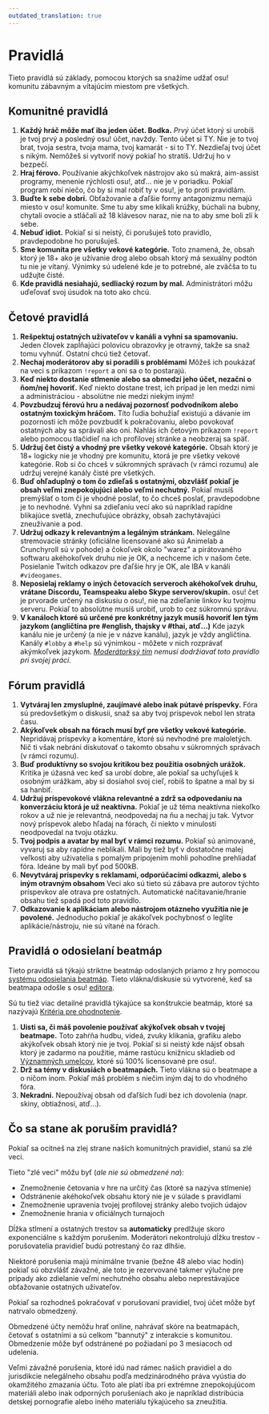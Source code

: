 ```yaml
---
outdated_translation: true
---
```


# Pravidlá

Tieto pravidlá sú základy, pomocou ktorých sa snažíme udžať osu! komunitu zábavným a vítajúcím miestom pre všetkých.

## Komunitné pravidlá

1. **Každý hráč môže mať iba jeden účet. Bodka.** *Prvý* účet ktorý si urobíš je tvoj prvý a posledný osu! účet, navždy. Tento účet si TY. Nie je to tvoj brat, tvoja sestra, tvoja mama, tvoj kamarát - si to TY. Nezdieľaj tvoj účet s nikým. Nemôžeš si vytvoriť nový pokiaľ ho stratíš. Udržuj ho v bezpečí.
2. **Hraj férovo.** Používanie akýchkoľvek nástrojov ako sú makrá, aim-assist programy, menenie rýchlosti osu!, atď... nie je v poriadku. Pokiaľ program robí niečo, čo by si mal robiť ty v osu!, je to proti pravidlám.
3. **Buďte k sebe dobrí.** Obťažovanie a ďaľšie formy antagonizmu nemajú miesto v osu! komunite. Sme tu aby sme klikali krúžky, búchali na bubny, chytali ovocie a stláčali až 18 klávesov naraz, nie na to aby sme boli zlí k sebe.
4. **Nebuď idiot.** Pokiaľ si si neistý, či porušuješ toto pravidlo, pravdepodobne ho porušuješ.
5. **Sme komunita pre všetky vekové kategórie.** Toto znamená, že, obsah ktorý je 18+ ako je užívanie drog alebo obsah ktorý má sexuálny podtón tu nie je vítaný. Výnimky sú udelené kde je to potrebné, ale zväčša to tu udžujte čisté.
6. **Kde pravidlá nesiahajú, sedliacký rozum by mal.** Administrátori môžu uďeľovať svoj úsudok na toto ako chcú.

## Četové pravidlá

1. **Rešpektuj ostatných uživateľov v kanáli a vyhni sa spamovaniu.** Jeden človek zapĺňajúci polovicu obrazovky je otravný, takže sa snaž tomu vyhnúť. Ostatní chcú tiež četovať.
2. **Nechaj moderátorov aby si poradili s problémami** Môžeš ich poukázať na veci s príkazom `!report` a oni sa o to postarajú.
3. **Keď niekto dostanie stlmenie alebo sa obmedzí jeho účet, nezačni o ňom/nej hovoriť.** Keď niekto dostane trest, ich prípad je len medzi nimi a administráciou - absolútne nie medzi niekým iným!
4. **Povzbudzuj férovú hru a nedávaj pozornosť podvodníkom alebo ostatným toxickým hráčom.** Títo ľudia bohužiaľ existujú a dávanie im pozornosti ich môže povzbudiť k pokračovaniu, alebo povokovať ostatných aby sa správali ako oni. Nahlás ich četovým príkazom `!report` alebo pomocou tlačidieľ na ich profilovej stránke a neobzeraj sa späť.
5. **Udržuj čet čistý a vhodný pre všetky vekové kategórie.** Obsah ktorý je 18+ logicky nie je vhodný pre komunitu, ktorá je pre všetky vekové kategórie. Rob si čo chceš v súkromných správach (v rámci rozumu) ale udržuj verejné kanály čisté pre všetkých.
6. **Buď ohľaduplný o tom čo zdieľaš s ostatnými, obzvlášť pokiaľ je obsah veľmi znepokojujúci alebo veľmi nechutný.** Pokiaľ musíš premýšlať o tom či je vhodné poslať, to čo chceš poslať, pravdepodobne je to nevhodné. Vyhni sa zdieľaniu vecí ako sú napríklad rapídne blikajúce svetlá, znechuťujúce obrázky, obsah zachytávajúci zneužívanie a pod.
7. **Udržuj odkazy k relevantným a legálným stránkam.** Nelegálne stremovacie stránky (oficiálne licensované ako sú Animelab a Crunchyroll sú v pohode) a čokoľvek okolo "warez" a pirátovaného softwaru akéhokoľvek druhu nie je OK, a nechceme ich v našom čete. Posielanie Twitch odkazov pre ďaľšie hry je OK, ale IBA v kanáli `#videogames`.
8. **Neposielaj reklamy o iných četovacích serveroch akéhokoľvek druhu, vrátane Discordu, Teamspeaku alebo Skype serverov/skupín.** osu! čet je prvorade určený na diskusiu o osu!, nie na zdieľanie linkov ku tvojmu serveru. Pokiaľ to absolútne musíš urobiť, urob to cez súkromnú správu.
9. **V kanáloch ktoré sú určené pre konkrétny jazyk musíš hovoriť len tým jazykom (angličtina pre #english, thajsky v #thai, atď...)** Kde jazyk kanálu nie je určený (a nie je v názve kanálu), jazyk je vždy angličtina. Kanály `#lobby` a `#help` sú výnimkou - môžete v nich rozprávať akýmkoľvek jazykom. *[Moderátorksý tím](/wiki/People/Global_Moderation_Team) nemusí dodržiavať toto pravidlo pri svojej práci.*

## Fórum pravidlá

1. **Vytváraj len zmysluplné, zaujímavé alebo inak pútavé príspevky.** Fóra sú predovšetkým o diskusii, snaž sa aby tvoj príspevok nebol len strata času.
2. **Akýkoľvek obsah na fórach musí byť pre všetky vekové kategórie.** Nepridávaj príspevky a komentáre, ktoré sú nevhodné pre maloletých. Nič ti však nebráni diskutovať o takomto obsahu v súkromných správach (v rámci rozumu).
3. **Buď produktívny so svojou kritikou bez použitia osobných urážok.** Kritika je úžasná vec keď sa urobí dobre, ale pokiaľ sa uchyľuješ k osobným urážkam, aby si dosiahol svoj cieľ, robíš to špatne a mal by si sa hanbiť.
4. **Udržuj príspevokové vlákna relevantné a zdrž sa odpovedaniu na konverzáciu ktorá je už neaktívna.** Pokiaľ je už téma neaktívna niekoľko rokov a už nie je relevantná, neodpovedaj na ňu a nechaj ju tak. Vytvor nový príspevok alebo hľadaj na fórach, či niekto v minulosti neodpovedal na tvoju otázku.
5. **Tvoj podpis a avatar by mal byť v rámci rozumu.** Pokiaľ sú animované, vyvaruj sa aby rapídne neblikali. Mali by tiež byť v dostatočne malej veľkosti aby uživatelia s pomalým pripojením mohli pohodlne prehliadať fóra. Ideáne by mali byť pod 500kB.
6. **Nevytváraj  príspevky s reklamami, odporúčacími odkazmi, alebo s iným otravným obsahom** Veci ako sú tieto sú zábava pre autorov týchto príspevkov ale otrava pre ostatných. Automatické načítavanie/hranie obsahu tiež spadá pod toto pravidlo.
7. **Odkazovanie k aplikáciam alebo nástrojom otázneho využitia nie je povolené.** Jednoducho pokiaľ je akákoľvek pochybnosť o leglite aplikácie/nástroju, nie sú vítané na fórach.

## Pravidlá o odosielaní beatmáp

Tieto pravidlá sá týkajú striktne beatmáp odoslaných priamo z hry pomocou [systému odosielania beatmáp](/wiki/Beatmapping/Beatmap_submission). Tieto vlákna/diskusie sú vytvorené, keď sa beatmapa odošle s osu! [editora](/wiki/Client/Beatmap_editor).

Sú tu tiež viac detailné pravidlá týkajúce sa konštrukcie beatmáp, ktoré sa nazývajú [Kritéria pre ohodnotenie](/wiki/Ranking_criteria).

1. **Uisti sa, či máš povolenie používať akýkoľvek obsah v tvojej beatmape.** Toto zahŕňa hudbu, videá, zvuky klikania, grafiku alebo akýkoľvek obsah ktorý nie je tvoj. Pokiaľ si si neistý kde nájsť obsah ktorý je zadarmo na použitie, máme rastúcu knižnicu skladieb od [Významných umelcov](https://osu.ppy.sh/beatmaps/artists/), ktoré sú 100% licensované pre osu!.
2. **Drž sa témy v diskusiách o beatmapách.** Tieto vlákna sú o beatmape a o ničom inom. Pokiaľ máš problém s niečim iným daj to do vhodného fóra.
3. **Nekradni.** Nepoužívaj obsah od ďaľších ľudí bez ich dovolenia (napr. skiny, obtiažnosi, atď...).

## Čo sa stane ak poruším pravidlá?

Pokiaľ sa ocitneš na zlej strane naších komunitných pravidiel, stanú sa zlé veci.

Tieto "zlé veci" môžu byť (*ale nie sú obmedzené na*):

- Znemožnenie četovania v hre na určitý čas (ktoré sa nazýva stlmenie)
- Odstránenie akéhokoľvek obsahu ktorý nie je v súlade s pravidlami
- Znemožnenie upravenia tvojej profilovej stránky alebo tvojich údajov
- Znemožnenie hrania v oficiálnych turnajoch

Dĺžka stlmení a ostatných trestov sa **automaticky** predlžuje skoro exponenciálne s každým porušením. Moderátori nekontrolujú dĺžku trestov - porušovatelia pravidieľ budú potrestaný čo raz dlhšie.

Niektoré porušenia majú minimálne trvanie (bežne 48 alebo viac hodín) pokiaľ sú obzvlášť závažné, ale toto je rezervované takmer výlučne pre prípady ako zdielanie veľmi nechutného obsahu alebo neprestávajúce obťažovanie ostatných uživateľov.

Pokiaľ sa rozhodneš pokračovať v porušovaní pravidiel, tvoj účet môže byť natrvalo obmedzený.

Obmedzené účty nemôžu hrať online, nahrávať skóre na beatmapách, četovať s ostatními a sú celkom "bannutý" z interakcie s komunitou. Obmedzenie môže byť odstránené po požiadaní po 3 mesiacoch od udelenia.

Veľmi závažné porušenia, ktoré idú nad rámec našich pravidiel a do jurisdikcie nelegálneho obsahu podľa medzinárodného práva vyústia do okamžitého zmazania účtu. Toto ale platí iba pri extrémne znepokojujúcom materiáli alebo inak odporných porušeniach ako je napríklad distribúcia detskej pornografie alebo iného materiálu týkajúceho sa zneužitia.

